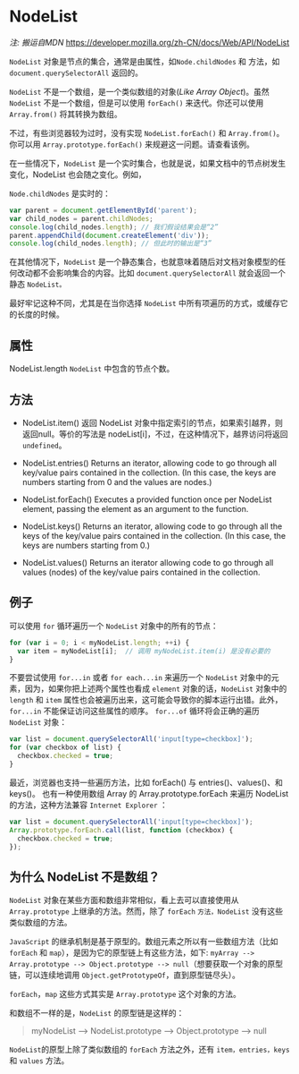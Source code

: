 # NodeList

*注: 搬运自MDN* <https://developer.mozilla.org/zh-CN/docs/Web/API/NodeList>

`NodeList` 对象是节点的集合，通常是由属性，如`Node.childNodes` 和 方法，如`document.querySelectorAll` 返回的。

`NodeList` 不是一个数组，是一个类似数组的对象(*Like Array Object*)。虽然 `NodeList` 不是一个数组，但是可以使用 `forEach()` 来迭代。你还可以使用 `Array.from()` 将其转换为数组。

不过，有些浏览器较为过时，没有实现 `NodeList.forEach()` 和 `Array.from()`。你可以用 `Array.prototype.forEach()` 来规避这一问题。请查看该例。

在一些情况下，`NodeList` 是一个实时集合，也就是说，如果文档中的节点树发生变化，NodeList 也会随之变化。例如，

`Node.childNodes` 是实时的：
```js
var parent = document.getElementById('parent');
var child_nodes = parent.childNodes;
console.log(child_nodes.length); // 我们假设结果会是“2”
parent.appendChild(document.createElement('div'));
console.log(child_nodes.length); // 但此时的输出是“3”
```

在其他情况下，`NodeList` 是一个静态集合，也就意味着随后对文档对象模型的任何改动都不会影响集合的内容。比如  `document.querySelectorAll` 就会返回一个静态 `NodeList。`

最好牢记这种不同，尤其是在当你选择 `NodeList` 中所有项遍历的方式，或缓存它的长度的时候。

## 属性
NodeList.length
`NodeList` 中包含的节点个数。

## 方法
+ NodeList.item()
   返回 NodeList 对象中指定索引的节点，如果索引越界，则返回null。等价的写法是 nodeList[i]，不过，在这种情况下，越界访问将返回 `undefined`。

+ NodeList.entries()
    Returns an iterator, allowing code to go through all key/value pairs contained in the collection. (In this case, the keys are numbers starting from 0 and the values are nodes.)

+ NodeList.forEach()
    Executes a provided function once per NodeList element, passing the element as an argument to the function.

+ NodeList.keys()
    Returns an iterator, allowing code to go through all the keys of the key/value pairs contained in the collection. (In this case, the keys are numbers starting from 0.)

+ NodeList.values()
Returns an iterator allowing code to go through all values (nodes) of the key/value pairs contained in the collection.

## 例子
可以使用 `for` 循环遍历一个 `NodeList` 对象中的所有的节点：
```js
for (var i = 0; i < myNodeList.length; ++i) {
  var item = myNodeList[i];  // 调用 myNodeList.item(i) 是没有必要的
}
```

不要尝试使用 `for...in` 或者 `for each...in` 来遍历一个 `NodeList` 对象中的元素，因为，如果你把上述两个属性也看成 `element` 对象的话，`NodeList` 对象中的 `length` 和 `item` 属性也会被遍历出来，这可能会导致你的脚本运行出错。此外，`for...in` 不能保证访问这些属性的顺序。
`for...of` 循环将会正确的遍历 `NodeList` 对象：
```js
var list = document.querySelectorAll('input[type=checkbox]');
for (var checkbox of list) {
  checkbox.checked = true;
}
```

最近，浏览器也支持一些遍历方法，比如 forEach() 与 entries()、values()、和 keys()。 
也有一种使用数组 Array 的 Array.prototype.forEach 来遍历 NodeList 的方法，这种方法兼容 `Internet Explorer` ：
```js
var list = document.querySelectorAll('input[type=checkbox]');
Array.prototype.forEach.call(list, function (checkbox) {
  checkbox.checked = true;
});
```

## 为什么 NodeList 不是数组？
`NodeList` 对象在某些方面和数组非常相似，看上去可以直接使用从 `Array.prototype` 上继承的方法。然而，除了 `forEach` `方法，NodeList` 没有这些类似数组的方法。

`JavaScript` 的继承机制是基于原型的。数组元素之所以有一些数组方法（比如 `forEach` 和 `map`），是因为它的原型链上有这些方法，如下:
`myArray --> Array.prototype --> Object.prototype --> null`（想要获取一个对象的原型链，可以连续地调用 `Object.getPrototypeOf`，直到原型链尽头）。

`forEach`，`map` 这些方式其实是 `Array.prototype` 这个对象的方法。

和数组不一样的是，`NodeList` 的原型链是这样的：
> myNodeList --> NodeList.prototype --> Object.prototype --> null

`NodeList`的原型上除了类似数组的 `forEach` 方法之外，还有 `item，entries，keys` 和 `values` 方法。